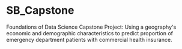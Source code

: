 # SB_Capstone
Foundations of Data Science Capstone Project: Using a geography's economic and demographic characteristics to predict proportion of emergency department patients with commercial health insurance.
